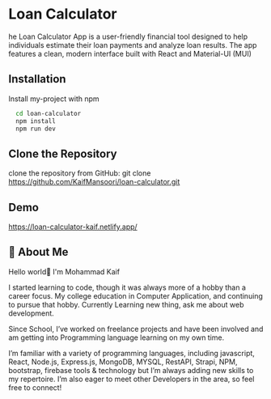 
# Loan Calculator

he Loan Calculator App is a user-friendly financial tool designed to help individuals estimate their loan payments and analyze loan results. The app features a clean, modern interface built with React and Material-UI (MUI)
## Installation

Install my-project with npm

```bash
  cd loan-calculator
  npm install
  npm run dev
```

## Clone the Repository
clone the repository from GitHub: git clone https://github.com/KaifMansoori/loan-calculator.git
 
## Demo

https://loan-calculator-kaif.netlify.app/
## 🚀 About Me
Hello world👋 I'm Mohammad Kaif

I started learning to code, though it was always more of a hobby than a career focus. My college education in Computer Application, and continuing to pursue that hobby. Currently Learning new thing, ask me about web development.

Since School, I’ve worked on freelance projects and have been involved and am getting into Programming language learning on my own time.

I’m familiar with a variety of programming languages, including javascript, React, Node.js, Express.js, MongoDB, MYSQL, RestAPI, Strapi, NPM, bootstrap, firebase tools & technology but I’m always adding new skills to my repertoire. I’m also eager to meet other Developers in the area, so feel free to connect!
